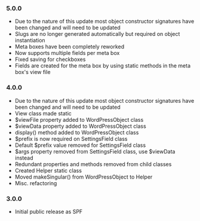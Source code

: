 ### 5.0.0
* Due to the nature of this update most object constructor signatures have been changed and will need to be updated
* Slugs are no longer generated automatically but required on object instantiation
* Meta boxes have been completely reworked
 * Now supports multiple fields per meta box
 * Fixed saving for checkboxes
 * Fields are created for the meta box by using static methods in the meta box's view file

### 4.0.0

* Due to the nature of this update most object constructor signatures have been changed and will need to be updated
* View class made static
* $viewFile property added to WordPressObject class
* $viewData property added to WordPressObject class
* display() method added to WordPressObject class
* $prefix is now required on SettingsField class
* Default $prefix value removed for SettingsField class
* $args property removed from SettingsField class, use $viewData instead
* Redundant properties and methods removed from child classes
* Created Helper static class
* Moved makeSingular() from WordPressObject to Helper
* Misc. refactoring

### 3.0.0

* Initial public release as SPF
